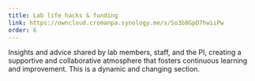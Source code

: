 ```yaml
---
title: Lab life hacks & funding
link: https://owncloud.cromanpa.synology.me/s/So3b8GpD7hwiiPw
order: 6
---
```


Insights and advice shared by lab members, staff, and the PI, creating a supportive and collaborative atmosphere that fosters continuous learning and improvement. This is a dynamic and changing section.
